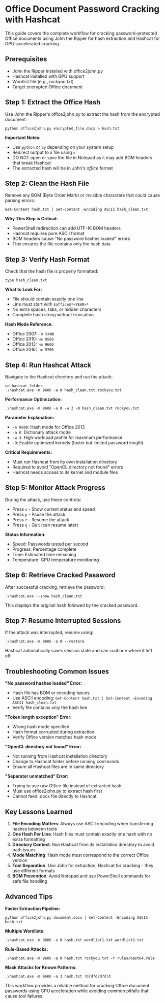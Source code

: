 # Office Document Password Cracking with Hashcat

This guide covers the complete workflow for cracking password-protected Office documents using John the Ripper for hash extraction and Hashcat for GPU-accelerated cracking.

## Prerequisites

- John the Ripper installed with office2john.py
- Hashcat installed with GPU support
- Wordlist file (e.g., rockyou.txt)
- Target encrypted Office document

## Step 1: Extract the Office Hash

Use John the Ripper's office2john.py to extract the hash from the encrypted document:

```
python office2john.py encrypted_file.docx > hash.txt
```

**Important Notes:**
- Use `python` or `py` depending on your system setup
- Redirect output to a file using `>`
- DO NOT open or save the file in Notepad as it may add BOM headers that break Hashcat
- The extracted hash will be in John's $office$ format

## Step 2: Clean the Hash File

Remove any BOM (Byte Order Mark) or invisible characters that could cause parsing errors:

```
Get-Content hash.txt | Set-Content -Encoding ASCII hash_clean.txt
```

**Why This Step is Critical:**
- PowerShell redirection can add UTF-16 BOM headers
- Hashcat requires pure ASCII format
- BOM headers cause "No password hashes loaded" errors
- This ensures the file contains only the hash data

## Step 3: Verify Hash Format

Check that the hash file is properly formatted:

```
type hash_clean.txt
```

**What to Look For:**
- File should contain exactly one line
- Line must start with `$office$*<YEAR>*`
- No extra spaces, tabs, or hidden characters
- Complete hash string without truncation

**Hash Mode Reference:**
- Office 2007: `-m 9400`
- Office 2010: `-m 9500` 
- Office 2013: `-m 9600`
- Office 2016: `-m 9700`

## Step 4: Run Hashcat Attack

Navigate to the Hashcat directory and run the attack:

```
cd hashcat_folder
.\hashcat.exe -m 9600 -a 0 hash_clean.txt rockyou.txt
```

**Performance Optimization:**
```
.\hashcat.exe -m 9600 -a 0 -w 3 -O hash_clean.txt rockyou.txt
```

**Parameter Explanation:**
- `-m 9600`: Hash mode for Office 2013
- `-a 0`: Dictionary attack mode
- `-w 3`: High workload profile for maximum performance
- `-O`: Enable optimized kernels (faster but limited password length)

**Critical Requirements:**
- Must run Hashcat from its own installation directory
- Required to avoid "OpenCL directory not found" errors
- Hashcat needs access to its kernel and module files

## Step 5: Monitor Attack Progress

During the attack, use these controls:

- Press `s` - Show current status and speed
- Press `p` - Pause the attack
- Press `r` - Resume the attack  
- Press `q` - Quit (can resume later)

**Status Information:**
- Speed: Passwords tested per second
- Progress: Percentage complete
- Time: Estimated time remaining
- Temperature: GPU temperature monitoring

## Step 6: Retrieve Cracked Password

After successful cracking, retrieve the password:

```
.\hashcat.exe --show hash_clean.txt
```

This displays the original hash followed by the cracked password.

## Step 7: Resume Interrupted Sessions

If the attack was interrupted, resume using:

```
.\hashcat.exe -m 9600 -a 0 --restore
```

Hashcat automatically saves session state and can continue where it left off.

## Troubleshooting Common Issues

**"No password hashes loaded" Error:**
- Hash file has BOM or encoding issues
- Use ASCII encoding: `Get-Content hash.txt | Set-Content -Encoding ASCII hash_clean.txt`
- Verify file contains only the hash line

**"Token length exception" Error:**
- Wrong hash mode specified
- Hash format corrupted during extraction
- Verify Office version matches hash mode

**"OpenCL directory not found" Error:**
- Not running from Hashcat installation directory
- Change to Hashcat folder before running commands
- Ensure all Hashcat files are in same directory

**"Separator unmatched" Error:**
- Trying to use raw Office file instead of extracted hash
- Must use office2john.py to extract hash first
- Cannot feed .docx file directly to Hashcat

## Key Lessons Learned

1. **File Encoding Matters**: Always use ASCII encoding when transferring hashes between tools
2. **One Hash Per Line**: Hash files must contain exactly one hash with no extra formatting
3. **Directory Context**: Run Hashcat from its installation directory to avoid path issues
4. **Mode Matching**: Hash mode must correspond to the correct Office version
5. **Tool Separation**: Use John for extraction, Hashcat for cracking - they use different formats
6. **BOM Prevention**: Avoid Notepad and use PowerShell commands for safe file handling

## Advanced Tips

**Faster Extraction Pipeline:**
```
python office2john.py document.docx | Set-Content -Encoding ASCII hash.txt
```

**Multiple Wordlists:**
```
.\hashcat.exe -m 9600 -a 0 hash.txt wordlist1.txt wordlist2.txt
```

**Rule-Based Attacks:**
```
.\hashcat.exe -m 9600 -a 0 hash.txt rockyou.txt -r rules/best64.rule
```

**Mask Attacks for Known Patterns:**
```
.\hashcat.exe -m 9600 -a 3 hash.txt ?d?d?d?d?d?d
```

This workflow provides a reliable method for cracking Office document passwords using GPU acceleration while avoiding common pitfalls that cause tool failures.